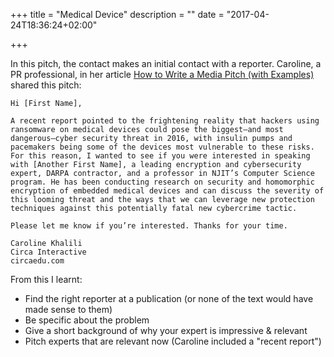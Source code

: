 +++
title = "Medical Device"
description = ""
date = "2017-04-24T18:36:24+02:00"

+++

In this pitch, the contact makes an initial contact with a reporter. Caroline, a PR professional, in her article [How to Write a Media Pitch (with Examples)](http://circaedu.com/hemj/how-to-write-a-media-pitch-with-examples/) shared this pitch:

```text
Hi [First Name],

A recent report pointed to the frightening reality that hackers using ransomware on medical devices could pose the biggest–and most dangerous–cyber security threat in 2016, with insulin pumps and pacemakers being some of the devices most vulnerable to these risks. For this reason, I wanted to see if you were interested in speaking with [Another First Name], a leading encryption and cybersecurity expert, DARPA contractor, and a professor in NJIT’s Computer Science program. He has been conducting research on security and homomorphic encryption of embedded medical devices and can discuss the severity of this looming threat and the ways that we can leverage new protection techniques against this potentially fatal new cybercrime tactic.

Please let me know if you’re interested. Thanks for your time.

Caroline Khalili
Circa Interactive
circaedu.com
```

From this I learnt:

- Find the right reporter at a publication (or none of the text would have made sense to them)
- Be specific about the problem
- Give a short background of why your expert is impressive & relevant
- Pitch experts that are relevant now (Caroline included a "recent report")